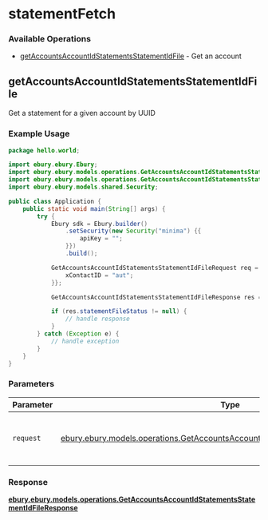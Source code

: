 # statementFetch

### Available Operations

* [getAccountsAccountIdStatementsStatementIdFile](#getaccountsaccountidstatementsstatementidfile) - Get an account

## getAccountsAccountIdStatementsStatementIdFile

Get a statement for a given account by UUID

### Example Usage

```java
package hello.world;

import ebury.ebury.Ebury;
import ebury.ebury.models.operations.GetAccountsAccountIdStatementsStatementIdFileRequest;
import ebury.ebury.models.operations.GetAccountsAccountIdStatementsStatementIdFileResponse;
import ebury.ebury.models.shared.Security;

public class Application {
    public static void main(String[] args) {
        try {
            Ebury sdk = Ebury.builder()
                .setSecurity(new Security("minima") {{
                    apiKey = "";
                }})
                .build();

            GetAccountsAccountIdStatementsStatementIdFileRequest req = new GetAccountsAccountIdStatementsStatementIdFileRequest("eaque", "a", "libero") {{
                xContactID = "aut";
            }};            

            GetAccountsAccountIdStatementsStatementIdFileResponse res = sdk.statementFetch.getAccountsAccountIdStatementsStatementIdFile(req);

            if (res.statementFileStatus != null) {
                // handle response
            }
        } catch (Exception e) {
            // handle exception
        }
    }
}
```

### Parameters

| Parameter                                                                                                                                                             | Type                                                                                                                                                                  | Required                                                                                                                                                              | Description                                                                                                                                                           |
| --------------------------------------------------------------------------------------------------------------------------------------------------------------------- | --------------------------------------------------------------------------------------------------------------------------------------------------------------------- | --------------------------------------------------------------------------------------------------------------------------------------------------------------------- | --------------------------------------------------------------------------------------------------------------------------------------------------------------------- |
| `request`                                                                                                                                                             | [ebury.ebury.models.operations.GetAccountsAccountIdStatementsStatementIdFileRequest](../../models/operations/GetAccountsAccountIdStatementsStatementIdFileRequest.md) | :heavy_check_mark:                                                                                                                                                    | The request object to use for the request.                                                                                                                            |


### Response

**[ebury.ebury.models.operations.GetAccountsAccountIdStatementsStatementIdFileResponse](../../models/operations/GetAccountsAccountIdStatementsStatementIdFileResponse.md)**

